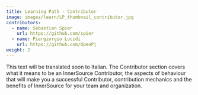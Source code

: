 ```yaml
---
title: Learning Path - Contributor
image: images/learn/LP_thumbnail_contributor.jpg
contributors:
  - name: Sebastian Spier
    url: https://github.com/spier
  - name: Piergiorgio Lucidi
    url: https://github.com/OpenPj
weight: 2
---
```


This text will be translated soon to Italian.
The Contributor section covers what it means to be an InnerSource Contributor, the aspects of behaviour that will make you a successful Contributor, contribution mechanics and the benefits of InnerSource for your team and organization.
<!--- This file autogenerated from https://github.com/InnerSourceCommons/InnerSourceLearningPath/blob/master/scripts -->